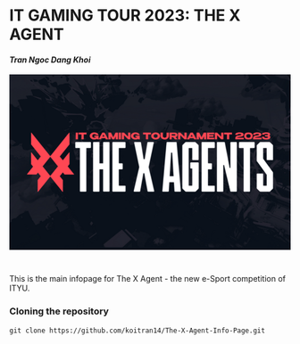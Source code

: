 # IT GAMING TOUR 2023: THE X AGENT
#### _Tran Ngoc Dang Khoi_
![](res/img/web-ui.png)
#

This is the main infopage for The X Agent - the new e-Sport competition of ITYU.

### Cloning the repository

```shell
git clone https://github.com/koitran14/The-X-Agent-Info-Page.git
```



